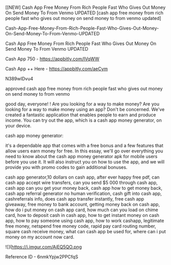 [[NEW] Cash App Free Money From Rich People Fast Who Gives Out Money On Send Money To From Venmo UPDATED [cash app free money from rich people fast who gives out money on send money to from venmo updated]

Cash-App-Free-Money-From-Rich-People-Fast-Who-Gives-Out-Money-On-Send-Money-To-From-Venmo-UPDATED

Cash App Free Money From Rich People Fast Who Gives Out Money On Send Money To From Venmo UPDATED

Cash App 750 -  https://appbitly.com/IVqWW


Cash App ++ Here - https://appbitly.com/aeCym


N389wIDvu4

approved cash app free money from rich people fast who gives out money on send money to from venmo

good day, everyone! ! Are you looking for a way to make money? Are you looking for a way to make money using an app? Don't be concerned. We've created a fantastic application that enables people to earn and produce income. You can try out the app, which is a cash app money generator, on your device.

cash app money generator:

it's a dependable app that comes with a free bonus and a few features that allow users earn money for free. In this essay, we'll go over everything you need to know about the cash app money generator apk for mobile users before you use it. It will also instruct you on how to use the app, and we will provide you with promo codes to gain additional bonuses.

cash app generator,10 dollars on cash app, after ever happy free pdf, can cash app accept wire transfers, can you send $5 000 through cash app, cash app can you get your money back, cash app how to get money back, cash app referral generator no human verification, cash gift into cash app, cashreferrals info, does cash app transfer instantly, free cash app giveaway, free money to bank account, getting money back on cash app, how do i put money on cash app card, how much can you load on chime card, how to deposit cash in cash app, how to get instant money on cash app, how to pay someone using cash app, how to work cashapp, legitimate free money, netspend free money code, rapid pay card routing number, square cash receive money, what can cash app be used for, where can i put money on my account now card.

![](https://i.imgur.com/AjEQ5QO.png

Reference ID - 6nmkYpjw2PPCfqS